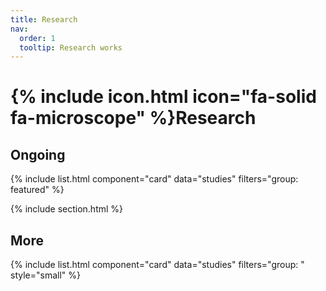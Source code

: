 ```yaml
---
title: Research
nav:
  order: 1
  tooltip: Research works
---
```


# {% include icon.html icon="fa-solid fa-microscope" %}Research

## Ongoing

{% include list.html component="card" data="studies" filters="group: featured" %}

{% include section.html %}

## More

{% include list.html component="card" data="studies" filters="group: " style="small" %}
